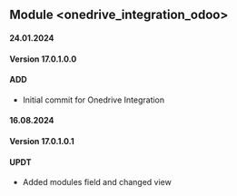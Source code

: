 ## Module <onedrive_integration_odoo>
#### 24.01.2024
#### Version 17.0.1.0.0
#### ADD
- Initial commit for Onedrive Integration

#### 16.08.2024
#### Version 17.0.1.0.1
#### UPDT
-  Added modules field and changed view